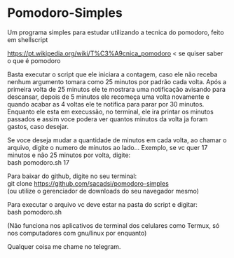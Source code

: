 # Pomodoro-Simples
Um programa simples para estudar utilizando a tecnica do pomodoro, feito em shellscript

https://pt.wikipedia.org/wiki/T%C3%A9cnica_pomodoro < se quiser saber o que é pomodoro

Basta executar o script que ele iniciara a contagem, caso ele não receba nenhum argumento tomara como 25 minutos por padrão cada volta. Após a primeira volta de 25 minutos ele te mostrara uma notificação avisando para descansar, depois de 5 minutos ele recomeça uma volta novamente e quando acabar as 4 voltas ele te notifica para parar por 30 minutos.  
Enquanto ele esta em execussão, no terminal, ele ira printar os minutos passados e assim voce podera ver quantos minutos da volta ja foram gastos, caso desejar.

Se voce deseja mudar a quantidade de minutos em cada volta, ao chamar o arquivo, digite o numero de minutos ao lado... Exemplo, se vc quer 17 minutos e não 25 minutos por volta, digite:  
bash pomodoro.sh 17

Para baixar do github, digite no seu terminal:  
git clone https://github.com/sacadsi/pomodoro-simples  
(ou utilize o gerenciador de downloads do seu navegador mesmo)

Para executar o arquivo vc deve estar na pasta do script e digitar:  
bash pomodoro.sh

(Não funciona nos aplicativos de terminal dos celulares como Termux, só nos computadores com gnu/linux por enquanto)

Qualquer coisa me chame no telegram.
